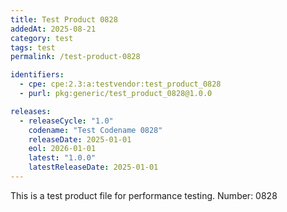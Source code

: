 ```yaml
---
title: Test Product 0828
addedAt: 2025-08-21
category: test
tags: test
permalink: /test-product-0828

identifiers:
  - cpe: cpe:2.3:a:testvendor:test_product_0828
  - purl: pkg:generic/test_product_0828@1.0.0

releases:
  - releaseCycle: "1.0"
    codename: "Test Codename 0828"
    releaseDate: 2025-01-01
    eol: 2026-01-01
    latest: "1.0.0"
    latestReleaseDate: 2025-01-01
---
```


This is a test product file for performance testing. Number: 0828
